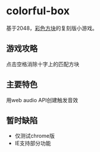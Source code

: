 # colorful-box
基于2048，[彩色方块](http://www.3366.com/flash/1000132.shtml)的复刻版小游戏。

## 游戏攻略
点击空格消除十字上的匹配方块

## 主要特色
用web audio API创建触发音效

## 暂时缺陷
- 仅测试chrome版
- IE支持部分功能
